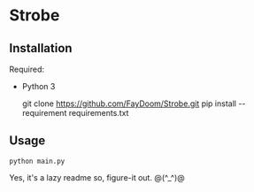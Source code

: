 # Strobe


## Installation
Required:
* Python 3

    git clone https://github.com/FayDoom/Strobe.git
    pip install --requirement requirements.txt

## Usage
	python main.py



Yes, it's a lazy readme so, figure-it out. @(^_^)@
